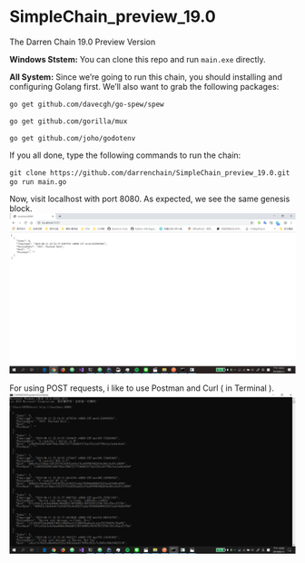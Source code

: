 # SimpleChain_preview_19.0
The Darren Chain 19.0 Preview Version

__Windows Ststem:__
You can clone this repo and run <code>main.exe</code> directly.

__All System:__
Since we’re going to run this chain, you should installing and configuring Golang first.
We’ll also want to grab the following packages:
```shell
go get github.com/davecgh/go-spew/spew
```

```shell
go get github.com/gorilla/mux
```

```shell
go get github.com/joho/godotenv
```

If you all done, type the following commands to run the chain:
```shell
git clone https://github.com/darrenchain/SimpleChain_preview_19.0.git
go run main.go
```

Now, visit localhost with port 8080. As expected, we see the same genesis block.
![Get genesis block](assets/img_01.png)

For using POST requests, i like to use Postman and Curl ( in Terminal ).
![Get genesis block](assets/img_02.png)
